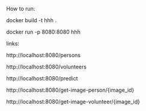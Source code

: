 How to run:

docker build -t hhh .

docker run -p 8080:8080 hhh

links:

http://localhost:8080/persons

http://localhost:8080/volunteers

http://localhost:8080/predict

http://localhost:8080/get-image-person/{image_id}

http://localhost:8080/get-image-volunteer/{image_id}

